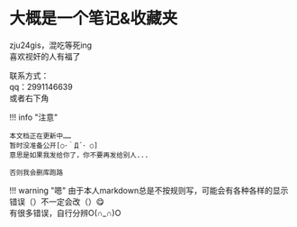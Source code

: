 # 大概是一个笔记&收藏夹

zju24gis，混吃等死ing  
喜欢视奸的人有福了  

联系方式：  
qq：2991146639  
或者右下角  

!!! info "注意"

    本文档正在更新中……  
    暂时没准备公开[○･｀Д´･ ○]  
    意思是如果我发给你了，你不要再发给别人...
    
    否则我会删库跑路 

!!! warning "嗯"
    由于本人markdown总是不按规则写，可能会有各种各样的显示错误（）不一定会改（）😋  
    有很多错误，自行分辨O(∩_∩)O

